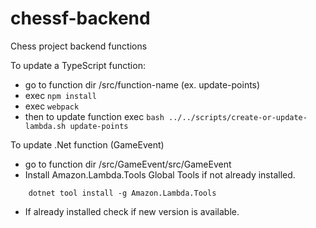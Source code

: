 # chessf-backend

Chess project backend functions

To update a TypeScript function:

- go to function dir /src/function-name (ex. update-points)
- exec `npm install`
- exec `webpack`
- then to update function exec `bash ../../scripts/create-or-update-lambda.sh update-points`

To update .Net function (GameEvent)

- go to function dir /src/GameEvent/src/GameEvent
- Install Amazon.Lambda.Tools Global Tools if not already installed.

```
    dotnet tool install -g Amazon.Lambda.Tools
```

- If already installed check if new version is available.
<!-- 
```
    dotnet tool update -g Amazon.Lambda.Tools
```

- Deploy function to AWS Lambda

```
    dotnet lambda deploy-function
``` -->
